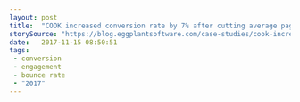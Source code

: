 ```yaml
---
layout: post
title:  "COOK increased conversion rate by 7% after cutting average page load time by 0.85 seconds. Bounce rate also fell by 7% and pages per session increased by 10%."
storySource: "https://blog.eggplantsoftware.com/case-studies/cook-increases-conversions-by-seven-percent-thanks-to-faster-load-time"
date:   2017-11-15 08:50:51
tags:
 - conversion
 - engagement
 - bounce rate
 - "2017"
---
```

